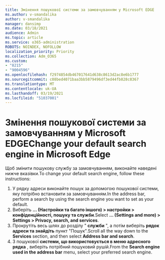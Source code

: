 ```yaml
---
title: Змінення пошукової системи за замовчуванням у Microsoft EDGE
ms.author: v-smandalika
author: v-smandalika
manager: dansimp
ms.date: 03/18/2021
audience: Admin
ms.topic: article
ms.service: o365-administration
ROBOTS: NOINDEX, NOFOLLOW
localization_priority: Priority
ms.collection: Adm_O365
ms.custom:
- "8215"
- "9004596"
ms.openlocfilehash: f2974854db467017641d638c8613d2ac8e6b1777
ms.sourcegitcommit: c08bed4071baa3bb5879496df3ed44fb828c8367
ms.translationtype: MT
ms.contentlocale: uk-UA
ms.lasthandoff: 03/19/2021
ms.locfileid: "51037001"
---
```

# <a name="change-your-default-search-engine-in-microsoft-edge"></a><span data-ttu-id="b09fe-102">Змінення пошукової системи за замовчуванням у Microsoft EDGE</span><span class="sxs-lookup"><span data-stu-id="b09fe-102">Change your default search engine in Microsoft Edge</span></span>

<span data-ttu-id="b09fe-103">Щоб змінити пошукову службу за замовчуванням, виконайте наведені нижче вказівки.</span><span class="sxs-lookup"><span data-stu-id="b09fe-103">To change your default search engine, follow these instructions:</span></span>
1. <span data-ttu-id="b09fe-104">У рядку адреси виконайте пошук за допомогою пошукової системи, яку потрібно встановити за замовчуванням.</span><span class="sxs-lookup"><span data-stu-id="b09fe-104">In the address bar, perform a search by using the search engine you want to set as your default.</span></span>
2. <span data-ttu-id="b09fe-105">Виберіть **... (Настройки та багато іншого) > настройки > конфіденційності, пошуку та служби**.</span><span class="sxs-lookup"><span data-stu-id="b09fe-105">Select **... (Settings and more) > Settings > Privacy, search, and services**.</span></span>
3. <span data-ttu-id="b09fe-106">Прокрутіть весь шлях до розділу " **служби** ", а потім виберіть **рядок адреси та знайдіть** пункт "Пошук".</span><span class="sxs-lookup"><span data-stu-id="b09fe-106">Scroll all the way down to the **Services** section, and then select **Address bar and search**.</span></span>
4. <span data-ttu-id="b09fe-107">З пошукової **системи, що використовується в меню адресного рядка** , виберіть потрібний пошуковий рушій.</span><span class="sxs-lookup"><span data-stu-id="b09fe-107">From the **Search engine used in the address bar** menu, select your preferred search engine.</span></span>



